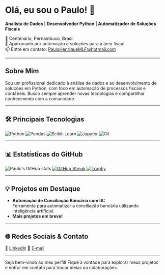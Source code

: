 # Olá, eu sou o Paulo! 👋

**Analista de Dados | Desenvolvedor Python | Automatizador de Soluções Fiscais**

📍 Centenário, Pernambuco, Brasil  
🚀 Apaixonado por automação e soluções para a área fiscal  
📫 Entre em contato: [PauloHenriqueMLF@hotmail.com](mailto:PauloHenriqueMLF@hotmail.com)

---

## Sobre Mim

Sou um profissional dedicado à análise de dados e ao desenvolvimento de soluções em Python, com foco em automação de processos fiscais e contábeis. Busco sempre aprender novas tecnologias e compartilhar conhecimento com a comunidade.

---

## 🛠️ Principais Tecnologias

![Python](https://img.shields.io/badge/-Python-3776AB?style=for-the-badge&logo=python&logoColor=white)
![Pandas](https://img.shields.io/badge/-Pandas-150458?style=for-the-badge&logo=pandas&logoColor=white)
![Scikit-Learn](https://img.shields.io/badge/-Scikit_Learn-F7931E?style=for-the-badge&logo=scikit-learn&logoColor=white)
![Jupyter](https://img.shields.io/badge/-Jupyter-F37626?style=for-the-badge&logo=jupyter&logoColor=white)
![Git](https://img.shields.io/badge/-Git-F05032?style=for-the-badge&logo=git&logoColor=white)

---

## 📊 Estatísticas do GitHub

![Paulo's GitHub stats](https://github-readme-stats.vercel.app/api?username=PauloHmlf&show_icons=true&theme=radical)
[![GitHub Streak](https://github-readme-streak-stats.herokuapp.com/?user=PauloHmlf)](https://git.io/streak-stats)
[![Trophy](https://github-profile-trophy.vercel.app/?username=PauloHmlf&theme=onedark)](https://github.com/ryo-ma/github-profile-trophy)

---

## 💡 Projetos em Destaque

- **Automação de Conciliação Bancária com IA:**  
  Ferramenta para automatizar a conciliação bancária utilizando inteligência artificial.
- **Mais projetos em breve!**

---

## 🌐 Redes Sociais & Contato

🔗 [LinkedIn](https://www.linkedin.com/in/paulo-henrique-0b81b3249)
📧 [E-mail](mailto:PauloHenriqueMLF@hotmail.com)

---

Seja bem-vindo ao meu perfil! Fique à vontade para explorar meus projetos e entrar em contato para trocar ideias ou colaborações.
